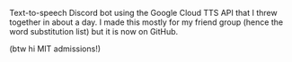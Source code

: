 Text-to-speech Discord bot using the Google Cloud TTS API that I threw together in about a day. I made this mostly for my friend group (hence the word substitution list) but it is now on GitHub.

(btw hi MIT admissions!)

